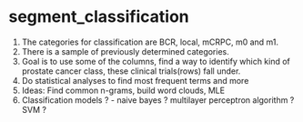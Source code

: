 # segment_classification

1. The categories for classification are BCR, local, mCRPC, m0 and m1.
2. There is a sample of previously determined categories.
3. Goal is to use some of the columns, find a way to identify which kind of prostate cancer class, these clinical trials(rows) fall under.
4. Do statistical analyses to find most frequent terms and more
5. Ideas: Find common n-grams, build word clouds, MLE
6. Classification models ? - naive bayes ? multilayer perceptron algorithm ? SVM ? 
